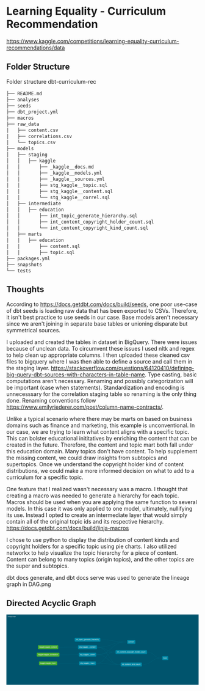 # Learning Equality - Curriculum Recommendation
https://www.kaggle.com/competitions/learning-equality-curriculum-recommendations/data

## Folder Structure
Folder structure 
dbt-curriculum-rec
```
├── README.md
├── analyses
├── seeds
├── dbt_project.yml
├── macros
├── raw_data
│   ├── content.csv 
│   ├── correlations.csv 
│   └── topics.csv 
├── models
│   ├── staging
│   │   ├── kaggle
│   │       ├── _kaggle__docs.md
│   │       ├── _kaggle__models.yml
│   │       ├── _kaggle__sources.yml
│   │       ├── stg_kaggle__topic.sql
│   │       ├── stg_kaggle__content.sql
│   │       └── stg_kaggle__correl.sql
│   ├── intermediate 
│   │   ├── education 
│   │       ├── int_topic_generate_hierarchy.sql 
│   │       ├── int_content_copyright_holder_count.sql
│   │       └── int_content_copyright_kind_count.sql
│   ├── marts
│   │   ├── education 
│   │       ├── content.sql 
│   │       ├── topic.sql 
├── packages.yml
├── snapshots
└── tests
```


## Thoughts 
According to https://docs.getdbt.com/docs/build/seeds, one poor use-case of dbt seeds is loading raw data that has been exported to CSVs. Therefore, it isn't best practice to use seeds in our case. Base models aren't necessary since we aren't joining in separate base tables or unioning disparate but symmetrical sources. 

I uploaded and created the tables in dataset in BigQuery. There were issues because of unclean data. To circumvent these issues I used nltk and regex to help clean up appropriate columns. I then uploaded these cleaned csv files to bigquery where I was then able to define a source and call them in the staging layer. https://stackoverflow.com/questions/64120410/defining-big-query-dbt-sources-with-characters-in-table-name. Type casting, basic computations aren't necessary. Renaming and possibly categorization will be important (case when statements). Standardization and encoding is unnecesssary for the correlation staging table so renaming is the only thing done. Renaming conventions follow https://www.emilyriederer.com/post/column-name-contracts/. 

Unlike a typical scenario where there may be marts on based on business domains such as finance and marketing, this example is unconventional. In our case, we are trying to learn what content aligns with a specific topic. This can bolster educational inititatives by enriching the content that can be created in the future. 
Therefore, the content and topic mart both fall under this education domain. Many topics don't have content. To help supplement the missing content, we could draw insights from subtopics and supertopics. Once we understand the copyright holder kind of content distributions, we could make a more informed decision on what to add to a curriculum for a specific topic. 

One feature that I realized wasn't necessary was a macro. I thought that creating a macro was needed to generate a hierarchy for each topic. Macros should be used when you are applying the same function to several models. In this case it was only applied to one model, ultimately, nullifying its use. Instead I opted to create an intermediate layer that would simply contain all of the original topic ids and its respective hierarchy. https://docs.getdbt.com/docs/build/jinja-macros

I chose to use python to display the distribution of content kinds and copyright holders for a specific topic using pie charts. I also utilized networkx to help visualize the topic hierarchy for a piece of content. Content can belong to many topics (origin topics), and the other topics are the super and subtopics. 

dbt docs generate, and dbt docs serve was used to generate the lineage graph in DAG.png

## Directed Acyclic Graph
![alt text](https://github.com/li-calvin/dbt-curriculum-rec/blob/main/DAG.png?raw=true)




